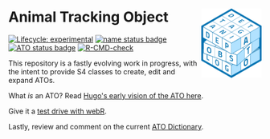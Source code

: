 # Animal Tracking Object <img src="man/figures/ATO_logo_150.png" align="right" width="120" />

<!-- badges: start -->
[![Lifecycle: experimental](https://img.shields.io/badge/lifecycle-experimental-orange.svg)](https://www.tidyverse.org/lifecycle/#experimental)
[![name status badge](https://trackyverse.r-universe.dev/badges/:name)](https://trackyverse.r-universe.dev/)
[![ATO status badge](https://trackyverse.r-universe.dev/ATO/badges/version)](https://trackyverse.r-universe.dev/ATO)
[![R-CMD-check](https://github.com/trackyverse/ATO/actions/workflows/R-CMD-check.yaml/badge.svg)](https://github.com/trackyverse/ATO/actions/workflows/R-CMD-check.yaml)
<!-- badges: end -->

This repository is a fastly evolving work in progress, with the intent to provide S4 classes to create, edit and expand ATOs. 

What _is_ an ATO? Read [Hugo's early vision of the ATO here](https://ato.trackyverse.org/articles/ATO-ecosystem.html).

Give it a [test drive with webR](https://webr.sh/#code=eJy1VsFu00AQvYefWLmVYkuO0wpUoQgOVU8IRFGTIiSErIk9cVa119buJiFc%2BQL%2BoTf%2BgDv%2FxaztOC7duJYCudibfft25s3OW%2F%2F4fi8gw5%2B3QnOdYnwe3NwXoJe%2Fxss8w%2FEG5%2BFKoRy352PQ8PtZwYXSkKZBAdEdJKjcyB1ezq6HPhtCpDEdej6TWOSKvWY0tdS6UJPxWEvCb9coFQZytBK8eo1xbVbuUGYhTW9AZUEuk%2FHQ8waDlM8lyK1Lu3jNoNyLJk9YJBE0FwkDNgfFI0a4QbYN6cFejZjAjevQu%2BPVfw4GMWplpjK4w5AGLqWGmmdIIYMKPlxP33yKdLXFZDLBr5AVqYlVY6R5LtTpjMAkQ1Z4%2FoD9%2FVtQqqHCKBcxEb6%2FDCnANLQAJUZodCCw5JCa3Q9veVODLTykrVAZ1xolcWy4XnbE7rMClMYz9yqPcUpVRJ85I8dnU54ISD1bRgqFymW4hnSF3VFOS2Tw0SBtkX6j5c7t7IqqEaWglGtqQWXc1wvi2K1GPqsmd2VbIsSWxIo032YoDNKKUHSwSV2Pyl60y164jf4ZSZFWtYqWIA2D7FkwFXChMUHZFVlTPJu4DWlEUSjUPeKoqMM0j8DIbi3JfvOpLlGB6fjDZO0e6CaTuiMk0BaCugSn7%2BihVzF%2BHp2%2F%2FNKVly2lhiQXSScLCZobPXtnlBcdLMdl1LAcl9LDDn%2FqeLTQvY92e01zumlRfbqtS1rNfLCBi1YDa0j2DUgDNwOxWlBIK1nm5cyWmGbgWPbqm0aRb4zauN6hD3kv3WNJKOmEEOzizGcnrHJsdQC6BtKkbrbnJf6M8QVb8K8YlwhmyGzWecDa55xuWi15ZEzTYALxtLfX1u3cXLx4azy7i7SycwslLeLrMpfQfvHtZLMtnoMJhXqUL7CtMAkSw9aiXn136G2BPepXo%2Bn7oI8PguDZzoYboHs%2BETLfPPLjvTZ0x7HHZBEU5iA%2BcNU2bYfWN5gi0NeM4hptou2oOxzJwmbQHWQ9jcluKPtk%2B%2FnSIXcrI%2F0fku2o%2F4lkTZzHSLZP9hjJepimscm9af4BhFCB3g%3D%3D).

Lastly, review and comment on the current [ATO Dictionary](https://ato.trackyverse.org/articles/ato-dictionary.html).

